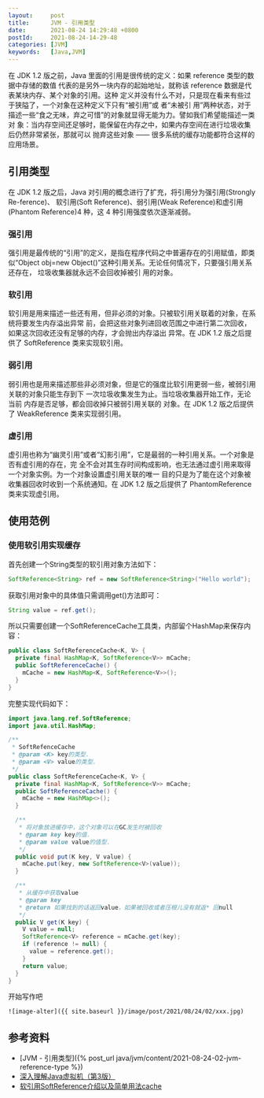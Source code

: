 ```yaml
---
layout:     post
title:      JVM - 引用类型
date:       2021-08-24 14:29:48 +0800
postId:     2021-08-24-14-29-48
categories: [JVM]
keywords:   [Java,JVM]
---
```


在 JDK 1.2 版之前，Java 里面的引用是很传统的定义：如果 reference 类型的数据中存储的数值
代表的是另外一块内存的起始地址，就称该 reference 数据是代表某块内存、某个对象的引用。这种
定义并没有什么不对，只是现在看来有些过于狭隘了，一个对象在这种定义下只有“被引用”或 者“未被引
用”两种状态，对于描述一些“食之无味，弃之可惜”的对象就显得无能为力。譬如我们希望能描述一类对
象：当内存空间还足够时，能保留在内存之中，如果内存空间在进行垃圾收集后仍然非常紧张，那就可以
抛弃这些对象 —— 很多系统的缓存功能都符合这样的应用场景。

## 引用类型
在 JDK 1.2 版之后，Java 对引用的概念进行了扩充，将引用分为强引用(Strongly Re-ference)、
软引用(Soft Reference)、弱引用(Weak Reference)和虚引用(Phantom Reference)4 种，这 4
种引用强度依次逐渐减弱。

### 强引用
强引用是最传统的“引用”的定义，是指在程序代码之中普遍存在的引用赋值，即类 似“Object obj=new
Object()”这种引用关系。无论任何情况下，只要强引用关系还存在， 垃圾收集器就永远不会回收掉被引
用的对象。

### 软引用
软引用是用来描述一些还有用，但非必须的对象。只被软引用关联着的对象，在系统将要发生内存溢出异常
前，会把这些对象列进回收范围之中进行第二次回收，如果这次回收还没有足够的内存，才会抛出内存溢出
异常。在 JDK 1.2 版之后提供了 SoftReference 类来实现软引用。

### 弱引用
弱引用也是用来描述那些非必须对象，但是它的强度比软引用更弱一些，被弱引用关联的对象只能生存到下
一次垃圾收集发生为止。当垃圾收集器开始工作，无论当前 内存是否足够，都会回收掉只被弱引用关联的
对象。在 JDK 1.2 版之后提供了 WeakReference 类来实现弱引用。

### 虚引用
虚引用也称为“幽灵引用”或者“幻影引用”，它是最弱的一种引用关系。一个对象是否有虚引用的存在，完
全不会对其生存时间构成影响，也无法通过虚引用来取得一个对象实例。为一个对象设置虚引用关联的唯一
目的只是为了能在这个对象被收集器回收时收到一个系统通知。在 JDK 1.2 版之后提供了 PhantomReference
类来实现虚引用。

## 使用范例

### 使用软引用实现缓存

首先创建一个String类型的软引用对象方法如下：
```java
SoftReference<String> ref = new SoftReference<String>("Hello world");
```

获取引用对象中的具体值只需调用get()方法即可：
```java
String value = ref.get();
```

所以只需要创建一个SoftReferenceCache工具类，内部留个HashMap来保存内容：
```java
public class SoftReferenceCache<K, V> {
  private final HashMap<K, SoftReference<V>> mCache;
  public SoftReferenceCache() {
    mCache = new HashMap<K, SoftReference<V>>();
  }
}
```

完整实现代码如下：
```java
import java.lang.ref.SoftReference;
import java.util.HashMap;

/**
 * SoftRefenceCache
 * @param <K> key的类型.
 * @param <V> value的类型.
 */
public class SoftReferenceCache<K, V> {
  private final HashMap<K, SoftReference<V>> mCache;
  public SoftReferenceCache() {
    mCache = new HashMap<>();
  }

  /**
   * 将对象放进缓存中，这个对象可以在GC发生时被回收
   * @param key key的值.
   * @param value value的值型.
   */
  public void put(K key, V value) {
    mCache.put(key, new SoftReference<V>(value));
  }

  /**
   * 从缓存中获取value
   * @param key
   * @return 如果找到的话返回value，如果被回收或者压根儿没有就返* 回null
   */
  public V get(K key) {
    V value = null;
    SoftReference<V> reference = mCache.get(key);
    if (reference != null) {
      value = reference.get();
    }
    return value;
  }
}
```


开始写作吧
```
![image-alter]({{ site.baseurl }}/image/post/2021/08/24/02/xxx.jpg)
```

## 参考资料
* [JVM - 引用类型]({% post_url java/jvm/content/2021-08-24-02-jvm-reference-type %})
* [深入理解Java虚拟机（第3版）](https://book.douban.com/subject/34907497/)
* [软引用SoftReference介绍以及简单用法cache](https://www.jianshu.com/p/8c634f10ed1a)
